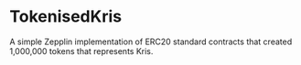 # TokenisedKris
A simple Zepplin implementation of ERC20 standard contracts that created 1,000,000 tokens that represents Kris. 
